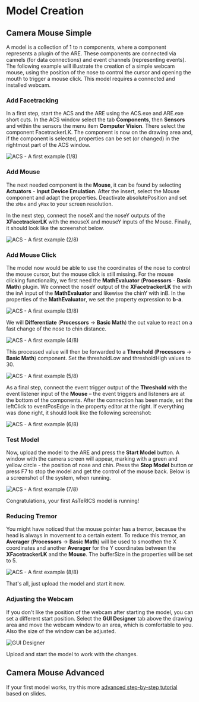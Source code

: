 # Model Creation

## Camera Mouse Simple

A model is a collection of 1 to n components, where a component represents a plugin
of the ARE. These components are connected via cannels (for data connections) and
event channels (representing events). The following example will illustrate the
creation of a simple webcam mouse, using the position of the nose to control the
cursor and opening the mouth to trigger a mouse click. This model requires a
connected and installed webcam.

### Add Facetracking

In a first step, start the ACS and the ARE using the ACS.exe and ARE.exe short cuts.
In the ACS window select the tab **Components**, then **Sensors** and within the
sensors the menu item **Computer Vision**. There select the component
FacetrackerLK. The component is now on the drawing area and, if the component is
selected, properties can be set (or changed) in the rightmost part of the ACS window.

![ACS - A first example (1/8)](../img/quickstart10.png)

### Add Mouse

The next needed component is the **Mouse**, it can be found by selecting **Actuators** -
**Input Device Emulation**. After the insert, select the Mouse component and adapt
the properties. Deactivate absolutePosition and set the `xMax` and `yMax` to your
screen resolution.

In the next step, connect the noseX and the noseY outputs of the **XFacetrackerLK**
with the mouseX and mouseY inputs of the Mouse. Finally, it should look like the
screenshot below.

![ACS - A first example (2/8)](../img/quickstart11.png)

### Add Mouse Click

The model now would be able to use the coordinates of the nose to control the
mouse cursor, but the mouse click is still missing.
For the mouse clicking functionality, we first need the **MathEvaluator** (**Processors** -
**Basic Math**) plugin. We connect the noseY output of the **XFacetrackerLK** the with
the inA input of the **MathEvaluator** and likewise the chinY with inB. In the properties
of the **MathEvaluator**, we set the property expression to **b-a**.

![ACS - A first example (3/8)](../img/quickstart12.png)

We will **Differentiate** (**Processors** -> **Basic Math**) the out value to react on a fast
change of the nose to chin distance.

![ACS - A first example (4/8)](../img/quickstart13.png)

This processed value will then be forwarded to a **Threshold** (**Processors** -> **Basic
Math**) component. Set the thresholdLow and thresholdHigh values to 30.

![ACS - A first example (5/8)](../img/quickstart14.png)

As a final step, connect the event trigger output of the **Threshold** with the event
listener input of the **Mouse** – the event triggers and listeners are at the bottom of the
components. After the connection has been made, set the leftClick to eventPosEdge
in the property editor at the right. If everything was done right, it should look like the
following screenshot:

![ACS - A first example (6/8)](../img/quickstart15.png)

### Test Model

Now, upload the model to the ARE and press the **Start Model** button. A window with
the camera screen will appear, marking with a green and yellow circle - the position
of nose and chin. Press the **Stop Model** button or press F7 to stop the model and
get the control of the mouse back. Below is a screenshot of the system, when
running.

![ACS - A first example (7/8)](../img/quickstart16.png)

Congratulations, your first AsTeRICS model is running!

### Reducing Tremor

You might have noticed that the mouse pointer has a tremor, because the head is
always in movement to a certain extent. To reduce this tremor, an **Averager**
(**Processors** -> **Basic Math**) will be used to smoothen the X coordinates and
another **Averager** for the Y coordinates between the **XFacetrackerLK** and the
**Mouse**. The bufferSize in the properties will be set to 5.

![ACS - A first example (8/8)](../img/quickstart17.png)

That's all, just upload the model and start it now.

### Adjusting the Webcam

If you don't like the position of the webcam after starting the model, you can set a
different start position. Select the **GUI Designer** tab above the drawing area and
move the webcam window to an area, which is comfortable to you. Also the size of
the window can be adjusted.

![GUI Designer](../img/quickstart18.png)

Upload and start the model to work with the changes.

## Camera Mouse Advanced

If your first model works, try this more [advanced step-by-step tutorial](https://github.com/asterics/AsTeRICS/blob/master/Documentation/AsTeRICS_CameraMouseCreation_StepbyStep_Tutorial.pdf) based on slides.
